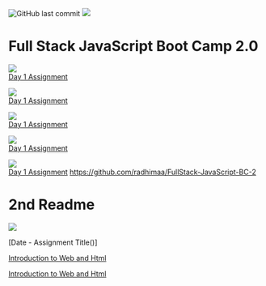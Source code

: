 ![GitHub last commit](https://img.shields.io/github/last-commit/radhimaa/FullStack-JavaScript-BC-2?style=social)
![](https://img.shields.io/github/last-commit/radhimaa/FullStack-JavaScript-BC-2?color=tomato)

# Full Stack JavaScript Boot Camp 2.0

![](https://img.shields.io/badge/HashNode-Assignments-blue?style=plastic&logo=)  
[Day 1 Assignment](./Assignments/Hashnode/readme.md)

![](https://img.shields.io/badge/HashNode-Assignments-blue?style=flat&logo=hashnode)  
[Day 1 Assignment](./Assignments/Hashnode/readme.md)

![](https://img.shields.io/badge/HashNode-Assignments-blue?style=flat-square&logo=hashnode&color=tomato)  
[Day 1 Assignment](./Assignments/Hashnode/readme.md)

![](https://img.shields.io/badge/HashNode-Assignments-blue?style=for-the-badge&logo=hashnode&color=tomato)  
[Day 1 Assignment](./Assignments/Hashnode/readme.md)

![](https://img.shields.io/badge/HashNode-Assignments-blue?style=social&logo=hashnode)  
[Day 1 Assignment](./Assignments/Hashnode/readme.md)
https://github.com/radhimaa/FullStack-JavaScript-BC-2


# 2nd Readme



![](https://img.shields.io/endpoint?url=https://www.google.com&style=plastic) 

[Date - Assignment Title()]

[Introduction to Web and Html](https://fsjsv2assignmentsineuron.hashnode.dev/introduction-to-web-and-html)

[Introduction to Web and Html](https://fsjsv2assignmentsineuron.hashnode.dev/introduction-to-web-and-html)